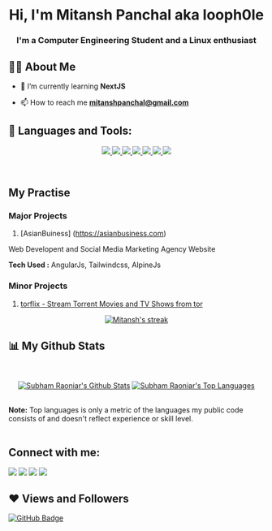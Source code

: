 <h1 align="center">Hi, I'm Mitansh Panchal aka <b>looph0le</b></h1>
<h3 align="center">I'm a Computer Engineering Student and a Linux enthusiast</h3>


## 🙋‍♂️ About Me

- 🌱 I’m currently learning **NextJS**

- 📫 How to reach me **mitanshpanchal@gmail.com**

## 🚀 Languages and Tools:

<p align="center"> 
    <a href="https://www.java.com" target="_blank"> <img src="https://img.icons8.com/color/48/000000/java-coffee-cup-logo.png"/> </a>
    <a href="https://developer.mozilla.org/en-US/docs/Web/JavaScript" target="_blank"> <img src="https://img.icons8.com/color/48/000000/javascript.png"/> </a> 
    <a href="https://www.w3.org/html/" target="_blank"> <img src="https://img.icons8.com/color/48/000000/html-5.png"/> </a> 
    <a href="https://www.w3schools.com/css/" target="_blank"> <img src="https://img.icons8.com/color/48/000000/css3.png"/> </a> 
    <a href="https://getbootstrap.com" target="_blank"> <img src="https://img.icons8.com/color/48/000000/bootstrap.png"/> </a> 
    <a href="https://www.python.org" target="_blank"> <img src="https://img.icons8.com/color/48/000000/python.png"/> </a> 
    <a href="https://git-scm.com/" target="_blank"> <img src="https://img.icons8.com/color/48/000000/git.png"/> </a> 
</p>

<!-- [![React Badge](https://img.shields.io/badge/-React-61DBFB?style=for-the-badge&labelColor=black&logo=react&logoColor=61DBFB)](#)  [![Javascript Badge](https://img.shields.io/badge/-Javascript-F0DB4F?style=for-the-badge&labelColor=black&logo=javascript&logoColor=F0DB4F)](#) [![Typescript Badge](https://img.shields.io/badge/-Typescript-007acc?style=for-the-badge&labelColor=black&logo=typescript&logoColor=007acc)](#) [![Nodejs Badge](https://img.shields.io/badge/-Nodejs-3C873A?style=for-the-badge&labelColor=black&logo=node.js&logoColor=3C873A)](#) [![GraphQL Badge](https://img.shields.io/badge/-GraphQl-e535ab?style=for-the-badge&labelColor=black&logo=node.js&logoColor=e535ab)](#)  -->
<br/>

## My Practise

### Major Projects
1. [AsianBuiness] (https://asianbusiness.com)

Web Developent and Social Media Marketing Agency Website

**Tech Used :** AngularJs, Tailwindcss, AlpineJs

### Minor Projects
1. [torflix - Stream Torrent Movies and TV Shows from tor](https://github.com/looph0le/torflix)

<p align="center">
    <a href="https://github.com/looph0le/github-readme-streak-stats">
        <img title="🔥 Get streak stats for your profile at git.io/streak-stats" alt="Mitansh's streak" src="https://github-readme-streak-stats.herokuapp.com/?user=looph0le&theme=black-ice&hide_border=true&stroke=0000&background=060A0CD0"/>
    </a>
</p>

## 📊 My Github Stats

  <br/>
  <p align="center">
    <a href="https://github.com/looph0le/github-readme-stats"><img alt="Subham Raoniar's Github Stats" src="https://github-readme-stats.vercel.app/api?username=looph0le&show_icons=true&count_private=true&theme=react&hide_border=true&bg_color=0D1117" /></a>
  <a href="https://github.com/looph0le/github-readme-stats"><img alt="Subham Raoniar's Top Languages" src="https://github-readme-stats.vercel.app/api/top-langs/?username=looph0le&langs_count=8&count_private=true&layout=compact&theme=react&hide_border=true&bg_color=0D1117" /></a>
  </p>
  <br/>
  <b>Note:</b> Top languages is only a metric of the languages my public code consists of and doesn't reflect experience or skill level.

<br/>
<br/>

## Connect with me:
<p align="left">

<a href = "https://www.linkedin.com/in/mitansh-panchal-20330b1b7/"><img src="https://img.icons8.com/fluent/48/000000/linkedin.png"/></a>
<a href = "https://twitter.com/mitansh_panchal"><img src="https://img.icons8.com/fluent/48/000000/twitter.png"/></a>
<a href = "https://www.instagram.com/1_mitansh_0/"><img src="https://img.icons8.com/fluent/48/000000/instagram-new.png"/></a>
<a href = "https://www.youtube.com/channel/UCczeHsI053Pw-FNIkWQG0aQ"><img src="https://img.icons8.com/color/48/000000/youtube-play.png"/></a>

</p>

## ❤ Views and Followers
<a href="https://github.com/looph0le?tab=followers"><img src="https://img.shields.io/github/followers/looph0le?label=Followers&style=social" alt="GitHub Badge"></a>
